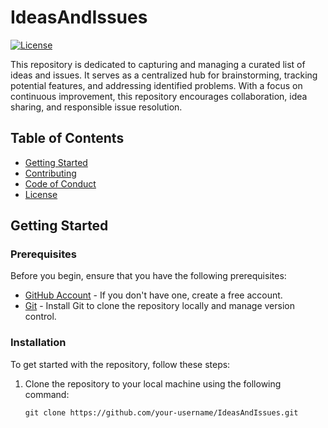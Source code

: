 # IdeasAndIssues

[![License](https://img.shields.io/badge/license-MIT-blue.svg)](https://opensource.org/licenses/MIT)

This repository is dedicated to capturing and managing a curated list of ideas and issues. It serves as a centralized hub for brainstorming, tracking potential features, and addressing identified problems. With a focus on continuous improvement, this repository encourages collaboration, idea sharing, and responsible issue resolution.

## Table of Contents

- [Getting Started](#getting-started)
- [Contributing](#contributing)
- [Code of Conduct](#code-of-conduct)
- [License](#license)

## Getting Started

### Prerequisites

Before you begin, ensure that you have the following prerequisites:

- [GitHub Account](https://github.com/) - If you don't have one, create a free account.
- [Git](https://git-scm.com/) - Install Git to clone the repository locally and manage version control.

### Installation

To get started with the repository, follow these steps:

1. Clone the repository to your local machine using the following command:

   ```shell
   git clone https://github.com/your-username/IdeasAndIssues.git
